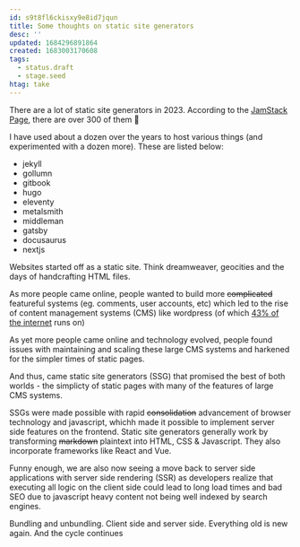 ```yaml
---
id: s9t8fl6ckisxy9e8id7jqun
title: Some thoughts on static site generators
desc: ''
updated: 1684296891864
created: 1683003170608
tags:
  - status.draft
  - stage.seed
htag: take
---
```


There are a lot of static site generators in 2023. 
According to the [JamStack Page](https://jamstack.org/generators/), there are over 300 of them 🤯

I have used about a dozen over the years to host various things (and experimented with a dozen more). These are listed below:
- jekyll 
- gollumn
- gitbook
- hugo
- eleventy
- metalsmith
- middleman
- gatsby
- docusaurus
- nextjs

Websites started off as a static site. Think dreamweaver, geocities and the days of handcrafting HTML files. 

As more people came online, people wanted to build more ~~complicated~~ featureful systems (eg. comments, user accounts, etc) which led to the rise of content management systems (CMS) like wordpress (of which [43% of the internet](https://colorlib.com/wp/wordpress-statistics/) runs on)

As yet more people came online and technology evolved, people found issues with maintaining and scaling these large CMS systems and harkened for the simpler times of static pages. 

And thus, came static site generators (SSG)  that promised the best of both worlds - the simplicty of static pages with many of the features of large CMS systems. 

SSGs were made possible with rapid ~~consolidation~~ advancement of browser technology and javascript, whichh made it possible to implement server side features on the frontend. Static site generators generally work by transforming ~~markdown~~ plaintext into HTML, CSS & Javascript. They also incorporate frameworks like React and Vue. 

Funny enough, we are also now seeing a move back to server side applications with server side rendering (SSR) as developers realize that executing all logic on the client side could lead to long load times and bad SEO due to javascript heavy content not being well indexed by search engines. 

Bundling and unbundling. Client side and server side. Everything old is new again. And the cycle continues
